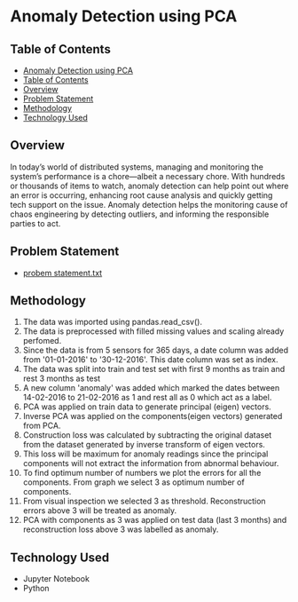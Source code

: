 # Anomaly Detection using PCA
## Table of Contents
  - [Anomaly Detection using PCA](#anomaly-detection-using-pca)
  - [Table of Contents](#table-of-contents)
  - [Overview](#overview)
  - [Problem Statement](#problem-statement)
  - [Methodology](#methodology)
  - [Technology Used](#technology-used)

## Overview
In today’s world of distributed systems, managing and monitoring the system’s performance is a chore—albeit 
a necessary chore. With hundreds or thousands of items to watch, anomaly detection can help point out where 
an error is occurring, enhancing root cause analysis and quickly getting tech support on the issue.
 Anomaly detection helps the monitoring cause of chaos engineering by detecting outliers, and informing the responsible parties to act.

## Problem Statement
- [probem statement.txt](https://github.com/MuneshVarma/Projects/blob/master/Anomaly%20detection%20using%20PCA/problem%20statement.txt)
## Methodology
1) The data was imported using pandas.read_csv().
2) The data is preprocessed with filled missing values and scaling already perfomed.
3) Since the data is from 5 sensors for 365 days, a date column was added from '01-01-2016' to '30-12-2016'. This date column was set as index. 
4) The data was split into train and test set with first 9 months as train and rest 3 months as test
5) A new column 'anomaly' was added which marked the dates between 14-02-2016 to 21-02-2016 as 1 and rest all as 0 which act as a label.
6) PCA was applied on train data to generate principal (eigen) vectors.
7) Inverse PCA was applied on the components(eigen vectors) generated from PCA. 
8) Construction loss was calculated by subtracting the original dataset from the dataset generated by inverse transform of eigen vectors.
9) This loss will be maximum for anomaly readings since the principal components will not extract the information from abnormal behaviour. 
10) To find optimum number of numbers we plot the errors for all the components. From graph we select 3 as optimum number of components.
11) From visual inspection we selected 3 as threshold. Reconstruction errors above 3 will be treated as anomaly.
12) PCA with components as 3 was applied on test data (last 3 months) and reconstruction loss above 3 was labelled as anomaly.




## Technology Used
- Jupyter Notebook
- Python
